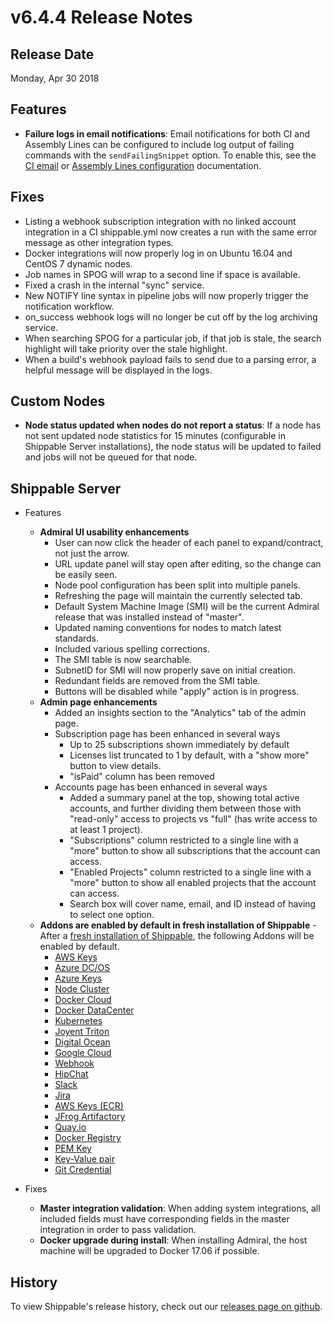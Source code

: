 # v6.4.4 Release Notes

## Release Date
Monday, Apr 30 2018

## Features
  - **Failure logs in email notifications**: Email notifications for both CI and Assembly Lines can be configured to include log output of failing commands with the `sendFailingSnippet` option. To enable this, see the [CI email](http://docs.shippable.com/ci/email-notifications/) or [Assembly Lines configuration](http://docs.shippable.com/platform/workflow/config/#assembly-lines-configuration) documentation.

## Fixes
  - Listing a webhook subscription integration with no linked account integration in a CI shippable.yml now creates a run with the same error message as other integration types.
  - Docker integrations will now properly log in on Ubuntu 16.04 and CentOS 7 dynamic nodes.
  - Job names in SPOG will wrap to a second line if space is available.
  - Fixed a crash in the internal "sync" service.
  - New NOTIFY line syntax in pipeline jobs will now properly trigger the notification workflow.
  - on_success webhook logs will no longer be cut off by the log archiving service.
  - When searching SPOG for a particular job, if that job is stale, the search highlight will take priority over the stale highlight.
  - When a build's webhook payload fails to send due to a parsing error, a helpful message will be displayed in the logs.

## Custom Nodes
  - **Node status updated when nodes do not report a status**: If a node has not sent updated node statistics for 15 minutes (configurable in Shippable Server installations), the node status will be updated to failed and jobs will not be queued for that node.

## Shippable Server

  - Features
      - **Admiral UI usability enhancements**
        - User can now click the header of each panel to expand/contract, not just the arrow.
        - URL update panel will stay open after editing, so the change can be easily seen.
        - Node pool configuration has been split into multiple panels.
        - Refreshing the page will maintain the currently selected tab.
        - Default System Machine Image (SMI) will be the current Admiral release that was installed instead of "master".
        - Updated naming conventions for nodes to match latest standards.
        - Included various spelling corrections.
        - The SMI table is now searchable.
        - SubnetID for SMI will now properly save on initial creation.
        - Redundant fields are removed from the SMI table.
        - Buttons will be disabled while "apply" action is in progress.
      - **Admin page enhancements**
        - Added an insights section to the "Analytics" tab of the admin page.
        - Subscription page has been enhanced in several ways
          - Up to 25 subscriptions shown immediately by default
          - Licenses list truncated to 1 by default, with a "show more" button to view details.
          - "isPaid" column has been removed
        - Accounts page has been enhanced in several ways
          - Added a summary panel at the top, showing total active accounts, and further dividing them between those with "read-only" access to projects vs "full" (has write access to at least 1 project).
          - "Subscriptions" column restricted to a single line with a "more" button to show all subscriptions that the account can access.
          - "Enabled Projects" column restricted to a single line with a "more" button to show all enabled projects that the account can access.
          - Search box will cover name, email, and ID instead of having to select one option.
      - **Addons are enabled by default in fresh installation of Shippable** - After a [fresh installation of Shippable](http://docs.shippable.com/platform/server/install-onebox/), the following Addons will be enabled by default.
          - [AWS Keys](http://docs.shippable.com/platform/integration/aws-keys/)
          - [Azure DC/OS](http://docs.shippable.com/platform/integration/azureDcosKey/)
          - [Azure Keys](http://docs.shippable.com/platform/integration/azure-keys/)
          - [Node Cluster](http://docs.shippable.com/platform/integration/nodeCluster/)
          - [Docker Cloud](http://docs.shippable.com/platform/integration/dclKey/)
          - [Docker DataCenter](http://docs.shippable.com/platform/integration/ddcKey/)
          - [Kubernetes](http://docs.shippable.com/platform/integration/kubernetes/)
          - [Joyent Triton](http://docs.shippable.com/platform/integration/joyentTritonKey/)
          - [Digital Ocean](http://docs.shippable.com/platform/integration/do/)
          - [Google Cloud](http://docs.shippable.com/platform/integration/gcloudKey/)
          - [Webhook](http://docs.shippable.com/platform/integration/webhook/)
          - [HipChat](http://docs.shippable.com/platform/integration/hipchatKey/)
          - [Slack](http://docs.shippable.com/platform/integration/slackKey/)
          - [Jira](http://docs.shippable.com/platform/integration/jira/)
          - [AWS Keys (ECR)](http://docs.shippable.com/platform/integration/aws-keys/)
          - [JFrog Artifactory](http://docs.shippable.com/platform/integration/jfrog-artifactoryKey/)
          - [Quay.io](http://docs.shippable.com/platform/integration/quayLogin/)
          - [Docker Registry](http://docs.shippable.com/platform/integration/dockerRegistryLogin/)
          - [PEM Key](http://docs.shippable.com/platform/integration/pemKey/)
          - [Key-Value pair](http://docs.shippable.com/platform/integration/key-value/)
          - [Git Credential](http://docs.shippable.com/platform/integration/git-credential/)

  - Fixes
      - **Master integration validation**: When adding system integrations, all included fields must have corresponding fields in the master integration in order to pass validation.
      - **Docker upgrade during install**: When installing Admiral, the host machine will be upgraded to Docker 17.06 if possible.

## History

To view Shippable's release history, check out our [releases page on github](https://github.com/Shippable/admiral/releases).
